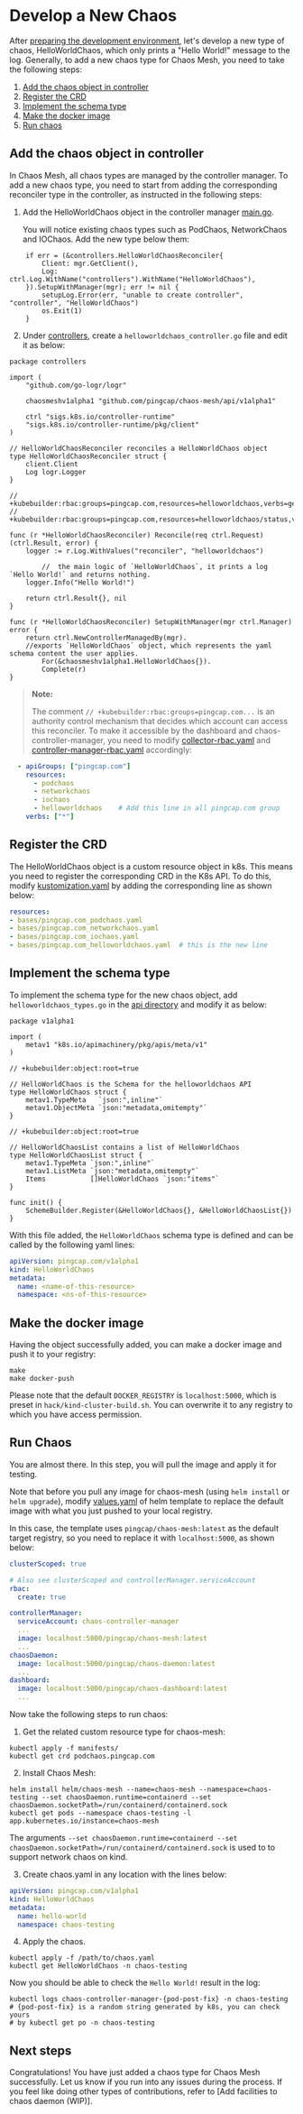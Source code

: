 # Develop a New Chaos

After [preparing the development environment](./setup_env.md), let's develop a new type of chaos, HelloWorldChaos, which only prints a "Hello World!" message to the log. Generally, to add a new chaos type for Chaos Mesh, you need to take the following steps:

1. [Add the chaos object in controller](#add-the-chaos-object-in-controller)
2. [Register the CRD](#register-the-crd)
3. [Implement the schema type](#implement-the-schema-type)
4. [Make the docker image](#make-the-docker-image)
5. [Run chaos](#run-chaos)

## Add the chaos object in controller

In Chaos Mesh, all chaos types are managed by the controller manager. To add a new chaos type, you need to start from adding the corresponding reconciler type in the controller, as instructed in the following steps:

1. Add the HelloWorldChaos object in the controller manager [main.go](https://github.com/pingcap/chaos-mesh/blob/master/cmd/controller-manager/main.go#L104).

    You will notice existing chaos types such as PodChaos, NetworkChaos and IOChaos. Add the new type below them:

```golang
	if err = (&controllers.HelloWorldChaosReconciler{
		Client: mgr.GetClient(),
		Log:    ctrl.Log.WithName("controllers").WithName("HelloWorldChaos"),
	}).SetupWithManager(mgr); err != nil {
		setupLog.Error(err, "unable to create controller", "controller", "HelloWorldChaos")
		os.Exit(1)
	}
```

2. Under [controllers](https://github.com/pingcap/chaos-mesh/tree/master/controllers), create a `helloworldchaos_controller.go` file and edit it as below:


```golang
package controllers

import (
	"github.com/go-logr/logr"

	chaosmeshv1alpha1 "github.com/pingcap/chaos-mesh/api/v1alpha1"

	ctrl "sigs.k8s.io/controller-runtime"
	"sigs.k8s.io/controller-runtime/pkg/client"
)

// HelloWorldChaosReconciler reconciles a HelloWorldChaos object
type HelloWorldChaosReconciler struct {
	client.Client
	Log logr.Logger
}

// +kubebuilder:rbac:groups=pingcap.com,resources=helloworldchaos,verbs=get;list;watch;create;update;patch;delete
// +kubebuilder:rbac:groups=pingcap.com,resources=helloworldchaos/status,verbs=get;update;patch

func (r *HelloWorldChaosReconciler) Reconcile(req ctrl.Request) (ctrl.Result, error) {
	logger := r.Log.WithValues("reconciler", "helloworldchaos")

        //  the main logic of `HelloWorldChaos`, it prints a log `Hello World!` and returns nothing.
	logger.Info("Hello World!")

	return ctrl.Result{}, nil
}

func (r *HelloWorldChaosReconciler) SetupWithManager(mgr ctrl.Manager) error {
	return ctrl.NewControllerManagedBy(mgr).
	//exports `HelloWorldChaos` object, which represents the yaml schema content the user applies.
		For(&chaosmeshv1alpha1.HelloWorldChaos{}).
		Complete(r)
}
```

> **Note:**
>
> The comment `// +kubebuilder:rbac:groups=pingcap.com...` is an authority control mechanism that decides which account can access this reconciler. To make it accessible by the dashboard and chaos-controller-manager, you need to modify [collector-rbac.yaml](https://github.com/pingcap/chaos-mesh/blob/master/helm/chaos-mesh/templates/collector-rbac.yaml) and [controller-manager-rbac.yaml](https://github.com/pingcap/chaos-mesh/blob/master/helm/chaos-mesh/templates/controller-manager-rbac.yaml) accordingly:

```yaml
  - apiGroups: ["pingcap.com"]
    resources:
      - podchaos
      - networkchaos
      - iochaos
      - helloworldchaos    # Add this line in all pingcap.com group
    verbs: ["*"]
```

## Register the CRD

The HelloWorldChaos object is a custom resource object in k8s. This means you need to register the corresponding CRD in the K8s API. To do this, modify [kustomization.yaml](https://github.com/pingcap/chaos-mesh/blob/master/config/crd/kustomization.yaml) by adding the corresponding line as shown below:

```yaml
resources:
- bases/pingcap.com_podchaos.yaml
- bases/pingcap.com_networkchaos.yaml
- bases/pingcap.com_iochaos.yaml
- bases/pingcap.com_helloworldchaos.yaml  # this is the new line
```

## Implement the schema type

To implement the schema type for the new chaos object, add `helloworldchaos_types.go` in the [api directory](https://github.com/pingcap/chaos-mesh/tree/master/api/v1alpha1) and modify it as below:


```golang
package v1alpha1

import (
	metav1 "k8s.io/apimachinery/pkg/apis/meta/v1"
)

// +kubebuilder:object:root=true

// HelloWorldChaos is the Schema for the helloworldchaos API
type HelloWorldChaos struct {
	metav1.TypeMeta   `json:",inline"`
	metav1.ObjectMeta `json:"metadata,omitempty"`
}

// +kubebuilder:object:root=true

// HelloWorldChaosList contains a list of HelloWorldChaos
type HelloWorldChaosList struct {
	metav1.TypeMeta `json:",inline"`
	metav1.ListMeta `json:"metadata,omitempty"`
	Items           []HelloWorldChaos `json:"items"`
}

func init() {
	SchemeBuilder.Register(&HelloWorldChaos{}, &HelloWorldChaosList{})
}
```

With this file added, the `HelloWorldChaos` schema type is defined and can be called by the following yaml lines:

```yaml
apiVersion: pingcap.com/v1alpha1
kind: HelloWorldChaos
metadata:
  name: <name-of-this-resource>
  namespace: <ns-of-this-resource>
```

## Make the docker image

Having the object successfully added, you can make a docker image and push it to your registry:

```
make
make docker-push
```

Please note that the default `DOCKER_REGISTRY` is `localhost:5000`, which is preset in `hack/kind-cluster-build.sh`. You can overwrite it to any registry to which you have access permission.

## Run Chaos

You are almost there. In this step, you will pull the image and apply it for testing.


Note that before you pull any image for chaos-mesh (using `helm install` or `helm upgrade`), modify [values.yaml](https://github.com/pingcap/chaos-mesh/blob/master/helm/chaos-mesh/values.yaml) of helm template to replace the default image with what you just pushed to your local registry. 

In this case, the template uses `pingcap/chaos-mesh:latest` as the default target registry, so you need to replace it with `localhost:5000`, as shown below:

```yaml
clusterScoped: true

# Also see clusterScoped and controllerManager.serviceAccount
rbac:
  create: true

controllerManager:
  serviceAccount: chaos-controller-manager
  ...
  image: localhost:5000/pingcap/chaos-mesh:latest
  ...
chaosDaemon:
  image: localhost:5000/pingcap/chaos-daemon:latest
  ...
dashboard:
  image: localhost:5000/pingcap/chaos-dashboard:latest
  ...
```

Now take the following steps to run chaos:

1. Get the related custom resource type for chaos-mesh:

```
kubectl apply -f manifests/
kubectl get crd podchaos.pingcap.com
```

2. Install Chaos Mesh:

```
helm install helm/chaos-mesh --name=chaos-mesh --namespace=chaos-testing --set chaosDaemon.runtime=containerd --set chaosDaemon.socketPath=/run/containerd/containerd.sock
kubectl get pods --namespace chaos-testing -l app.kubernetes.io/instance=chaos-mesh
```

The arguments `--set chaosDaemon.runtime=containerd --set chaosDaemon.socketPath=/run/containerd/containerd.sock` is used to to support network chaos on kind.

3. Create chaos.yaml in any location with the lines below:

```yaml
apiVersion: pingcap.com/v1alpha1
kind: HelloWorldChaos
metadata:
  name: hello-world
  namespace: chaos-testing
```

4. Apply the chaos.

```
kubectl apply -f /path/to/chaos.yaml
kubectl get HelloWorldChaos -n chaos-testing
```

Now you should be able to check the `Hello World!` result in the log:

```
kubectl logs chaos-controller-manager-{pod-post-fix} -n chaos-testing
# {pod-post-fix} is a random string generated by k8s, you can check yours
# by kubectl get po -n chaos-testing
```

## Next steps

Congratulations! You have just added a chaos type for Chaos Mesh successfully. Let us know if you run into any issues during the process. If you feel like doing other types of contributions, refer to [Add facilities to chaos daemon (WIP)].
